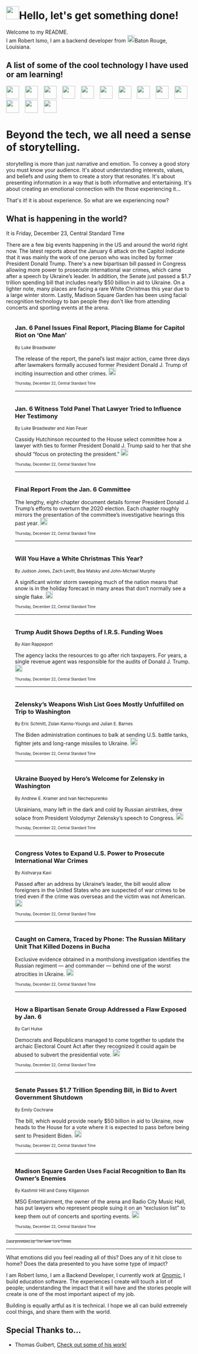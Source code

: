 <h1><img src="https://emojis.slackmojis.com/emojis/images/1643514375/3493/hot-coffee.gif?1643514375" width="35"/>Hello, let's get something done!</h1>

<p>Welcome to my README.<br/>
I am Robert Ismo, I am a backend developer from <img src="https://emojis.slackmojis.com/emojis/images/1638395689/50435/moulin_rouge.png?1638395689" width="20"/>Baton Rouge, Louisiana.</p>
<h2>A list of some of the cool technology I have used or am learning!</h2>
<p>
<img src="https://emojis.slackmojis.com/emojis/images/1643516091/21142/meow_bongotap.gif?1643516091" width="35" alt="">
<img src="https://img.shields.io/badge/Favorite%20Frontend%20Framework-SvelteKit-f83903" alt="">
<img src="https://img.shields.io/badge/Second%20Favorite-Vue-40b581" alt="">
<img src="https://img.shields.io/badge/Most%20Used%20Runtime-Nodejs-78b061" alt="">
<img src="https://emojis.slackmojis.com/emojis/images/1643517416/34482/fire.gif?1643517416" width="35" alt="">
<img src="https://img.shields.io/badge/Javascript%20But%20Better-Typescript-0078ca" alt="">
<img src="https://img.shields.io/badge/Favorite%20Language-Elixir-3e244d" alt="">
<img src="https://img.shields.io/badge/Containerize%20Everything-Docker-6ac9ef" alt="">
<img src="https://emojis.slackmojis.com/emojis/images/1643514596/5999/meow_party.gif?1643514596" width="35" alt="">
<img src="https://img.shields.io/badge/API%20Love%20Language-Graphql-de32a5" alt="">
<img src="https://img.shields.io/badge/Our%20Favorite%20Version%20Controller-Git-e94f33" alt="">
<img src="https://img.shields.io/badge/Favorite%20Database-Redis-d42d1d" alt="">
<img src="https://emojis.slackmojis.com/emojis/images/1643514559/5584/deployparrot.gif?1643514559" width="35" alt="">
<img src="https://img.shields.io/badge/Container%20Interstate-RabbitMQ-f66200" alt="">
<img src="https://img.shields.io/badge/Gotta%20Learn-Kubernetes-316adf" alt="">
<img src="https://img.shields.io/badge/Really%20Mature%20Now-WASM-654fef" alt="">
<img src="https://emojis.slackmojis.com/emojis/images/1666642497/61942/dance_vibe.gif?1666642497" width="35" alt="">
<img src="https://img.shields.io/badge/For%20My%20M1-ARM64-657d96" alt="">
<img src="https://img.shields.io/badge/Loving%20This%20So%20Much-TailwindCSS-17bcb5" alt="">
<img src="https://img.shields.io/badge/Cool%20Build%20Tool-Vite-f9cb24" alt="">
<img src="https://emojis.slackmojis.com/emojis/images/1669231376/62819/working-on-it.gif?1669231376" width="35" alt="">
<img src="https://img.shields.io/badge/Fun%20and%20Easy%20Database-MongoDB-5f8c49" alt="">
<img src="https://img.shields.io/badge/JS%20Life%20Support-NPM-c73737" alt="">
<img src="https://img.shields.io/badge/I%20Liked%20It-DynamoDB-0073b9" alt="">
<img src="https://emojis.slackmojis.com/emojis/images/1643514045/46/question.gif?1643514045" width="35" alt="">
<img src="https://img.shields.io/badge/cool-React-60d6f9" alt="">
<img src="https://img.shields.io/badge/Future%20Big%20Project-Lambda-f37e00" alt="">
<img src="https://img.shields.io/badge/NPM%20But%20Better-PNPM-f1aa07" alt="">
<img src="https://emojis.slackmojis.com/emojis/images/1643514943/9662/fbwow.gif?1643514943" width="35" alt="">
<img src="https://img.shields.io/badge/First%20Language-C-662079" alt="">
<img src="https://img.shields.io/badge/Where%20I%20Deploy%20Frontend-Vercel-000000" alt="">
<img src="https://img.shields.io/badge/Who%20Does%20not%20Want%20an%20App-Swift-f9492a" alt="">
<img src="https://emojis.slackmojis.com/emojis/images/1643514058/151/javascript.png?1643514058" width="35" alt="">
<img src="https://img.shields.io/badge/cool-Python-fbd542" alt="">
<img src="https://img.shields.io/badge/Favorite%20Something-Stripe-656cdc" alt="">
<img src="https://img.shields.io/badge/Of%20Course-HTML5-ed6327" alt="">
<img src="https://emojis.slackmojis.com/emojis/images/1660415405/60731/bomb.gif?1660415405" width="35" alt="">
<img src="https://img.shields.io/badge/hate-CSS-2964ec" alt="">
<img src="https://img.shields.io/badge/Learning-CircleCI-141215" alt="">
<img src="https://img.shields.io/badge/Learning-Rust-fbbb3b" alt="">
<img src="https://emojis.slackmojis.com/emojis/images/1660415397/60712/writing-hand.gif?1660415397" width="35" alt="">
<img src="https://img.shields.io/badge/Dev%20Browser%20of%20Choice-Firefox-cc4e26" alt="">
<img src="https://img.shields.io/badge/Recoverying%20From%20Windows-UNIX-1781e3" alt="">
<img src="https://img.shields.io/badge/LOVE-LogSeq-90c1c2" alt="">
<img src="https://emojis.slackmojis.com/emojis/images/1643514066/223/kirby.gif?1643514066" width="35" alt="">
<img src="https://img.shields.io/badge/Daily%20Driver-MacOS-e6e6e8" alt="">
<img src="https://img.shields.io/badge/Git%20Server-Github-000000" alt="">
<img src="https://img.shields.io/badge/enjoyable-EC2-f17428" alt="">
<img src="https://emojis.slackmojis.com/emojis/images/1643514239/2069/excited.gif?1643514239" width="35" alt="">
</p>
<h1>Beyond the tech, we all need a sense of storytelling.</h1>
<p>storytelling is more than just narrative and emotion. To convey a good story you must know your audience. It's about understanding interests, values, and beliefs and using them to create a story that resonates. It's about presenting information in a way that is both informative and entertaining. It's about creating an emotional connection with the those experiencing it...</p>
<p>That's it! it is about experience. So what are we experiencing now?</p>
<h2>What is happening in the world?</h2>
<p>It is Friday, December 23, Central Standard Time</p>
<p>
There are a few big events happening in the US and around the world right now. The latest reports about the January 6 attack on the Capitol indicate that it was mainly the work of one person who was incited by former President Donald Trump. There&#39;s a new bipartisan bill passed in Congress allowing more power to prosecute international war crimes, which came after a speech by Ukraine’s leader. In addition, the Senate just passed a $1.7 trillion spending bill that includes nearly $50 billion in aid to Ukraine. On a lighter note, many places are facing a rare White Christmas this year due to a large winter storm. Lastly, Madison Square Garden has been using facial recognition technology to ban people they don&#39;t like from attending concerts and sporting events at the arena.</p>
<ol>
<img src="https://img.shields.io/badge/-us-blue" alt="">
<h3>Jan. 6 Panel Issues Final Report, Placing Blame for Capitol Riot on ‘One Man’</h3>
<sub>By Luke Broadwater</sub>
<p>The release of the report, the panel’s last major action, came three days after lawmakers formally accused former President Donald J. Trump of inciting insurrection and other crimes.  <a href="https://nyti.ms/3jrBz0Z"><img src="https://developer.nytimes.com/files/poweredby_nytimes_30b.png?v=1583354208352" height="20"></a></p>
<sub><sub>Thursday, December 22, Central Standard Time</sub></sub>
<hr/>
<img src="https://img.shields.io/badge/-us-blue" alt="">
<h3>Jan. 6 Witness Told Panel That Lawyer Tried to Influence Her Testimony</h3>
<sub>By Luke Broadwater and Alan Feuer</sub>
<p>Cassidy Hutchinson recounted to the House select committee how a lawyer with ties to former President Donald J. Trump said to her that she should “focus on protecting the president.”  <a href="https://nyti.ms/3VnjT3E"><img src="https://developer.nytimes.com/files/poweredby_nytimes_30b.png?v=1583354208352" height="20"></a></p>
<sub><sub>Thursday, December 22, Central Standard Time</sub></sub>
<hr/>
<img src="https://img.shields.io/badge/-us-blue" alt="">
<h3>Final Report From the Jan. 6 Committee</h3>
<sub></sub>
<p>The lengthy, eight-chapter document details former President Donald J. Trump’s efforts to overturn the 2020 election. Each chapter roughly mirrors the presentation of the committee’s investigative hearings this past year.  <a href="https://nyti.ms/3PLsADP"><img src="https://developer.nytimes.com/files/poweredby_nytimes_30b.png?v=1583354208352" height="20"></a></p>
<sub><sub>Thursday, December 22, Central Standard Time</sub></sub>
<hr/>
<img src="https://img.shields.io/badge/-us-blue" alt="">
<h3>Will You Have a White Christmas This Year?</h3>
<sub>By Judson Jones, Zach Levitt, Bea Malsky and John-Michael Murphy</sub>
<p>A significant winter storm sweeping much of the nation means that snow is in the holiday forecast in many areas that don’t normally see a single flake.  <a href="https://nyti.ms/3Ve4jqZ"><img src="https://developer.nytimes.com/files/poweredby_nytimes_30b.png?v=1583354208352" height="20"></a></p>
<sub><sub>Thursday, December 22, Central Standard Time</sub></sub>
<hr/>
<img src="https://img.shields.io/badge/-us-blue" alt="">
<h3>Trump Audit Shows Depths of I.R.S. Funding Woes</h3>
<sub>By Alan Rappeport</sub>
<p>The agency lacks the resources to go after rich taxpayers. For years, a single revenue agent was responsible for the audits of Donald J. Trump.  <a href="https://nyti.ms/3jekAPq"><img src="https://developer.nytimes.com/files/poweredby_nytimes_30b.png?v=1583354208352" height="20"></a></p>
<sub><sub>Thursday, December 22, Central Standard Time</sub></sub>
<hr/>
<img src="https://img.shields.io/badge/-us-blue" alt="">
<h3>Zelensky’s Weapons Wish List Goes Mostly Unfulfilled on Trip to Washington</h3>
<sub>By Eric Schmitt, Zolan Kanno-Youngs and Julian E. Barnes</sub>
<p>The Biden administration continues to balk at sending U.S. battle tanks, fighter jets and long-range missiles to Ukraine.  <a href="https://nyti.ms/3FOqpuD"><img src="https://developer.nytimes.com/files/poweredby_nytimes_30b.png?v=1583354208352" height="20"></a></p>
<sub><sub>Thursday, December 22, Central Standard Time</sub></sub>
<hr/>
<img src="https://img.shields.io/badge/-world-blue" alt="">
<h3>Ukraine Buoyed by Hero’s Welcome for Zelensky in Washington</h3>
<sub>By Andrew E. Kramer and Ivan Nechepurenko</sub>
<p>Ukrainians, many left in the dark and cold by Russian airstrikes, drew solace from President Volodymyr Zelensky’s speech to Congress.  <a href="https://nyti.ms/3YWEfnF"><img src="https://developer.nytimes.com/files/poweredby_nytimes_30b.png?v=1583354208352" height="20"></a></p>
<sub><sub>Thursday, December 22, Central Standard Time</sub></sub>
<hr/>
<img src="https://img.shields.io/badge/-us-blue" alt="">
<h3>Congress Votes to Expand U.S. Power to Prosecute International War Crimes</h3>
<sub>By Aishvarya Kavi</sub>
<p>Passed after an address by Ukraine’s leader, the bill would allow foreigners in the United States who are suspected of war crimes to be tried even if the crime was overseas and the victim was not American.  <a href="https://nyti.ms/3PMjhn4"><img src="https://developer.nytimes.com/files/poweredby_nytimes_30b.png?v=1583354208352" height="20"></a></p>
<sub><sub>Thursday, December 22, Central Standard Time</sub></sub>
<hr/>
<img src="https://img.shields.io/badge/-video-blue" alt="">
<h3>Caught on Camera, Traced by Phone: The Russian Military Unit That Killed Dozens in Bucha</h3>
<sub></sub>
<p>Exclusive evidence obtained in a monthslong investigation identifies the Russian regiment — and commander — behind one of the worst atrocities in Ukraine.  <a href="https://nyti.ms/3VjfdMm"><img src="https://developer.nytimes.com/files/poweredby_nytimes_30b.png?v=1583354208352" height="20"></a></p>
<sub><sub>Thursday, December 22, Central Standard Time</sub></sub>
<hr/>
<img src="https://img.shields.io/badge/-us-blue" alt="">
<h3>How a Bipartisan Senate Group Addressed a Flaw Exposed by Jan. 6</h3>
<sub>By Carl Hulse</sub>
<p>Democrats and Republicans managed to come together to update the archaic Electoral Count Act after they recognized it could again be abused to subvert the presidential vote.  <a href="https://nyti.ms/3jmnwcT"><img src="https://developer.nytimes.com/files/poweredby_nytimes_30b.png?v=1583354208352" height="20"></a></p>
<sub><sub>Thursday, December 22, Central Standard Time</sub></sub>
<hr/>
<img src="https://img.shields.io/badge/-us-blue" alt="">
<h3>Senate Passes $1.7 Trillion Spending Bill, in Bid to Avert Government Shutdown</h3>
<sub>By Emily Cochrane</sub>
<p>The bill, which would provide nearly $50 billion in aid to Ukraine, now heads to the House for a vote where it is expected to pass before being sent to President Biden.  <a href="https://nyti.ms/3WiJhch"><img src="https://developer.nytimes.com/files/poweredby_nytimes_30b.png?v=1583354208352" height="20"></a></p>
<sub><sub>Thursday, December 22, Central Standard Time</sub></sub>
<hr/>
<img src="https://img.shields.io/badge/-nyregion-blue" alt="">
<h3>Madison Square Garden Uses Facial Recognition to Ban Its Owner’s Enemies</h3>
<sub>By Kashmir Hill and Corey Kilgannon</sub>
<p>MSG Entertainment, the owner of the arena and Radio City Music Hall, has put lawyers who represent people suing it on an “exclusion list” to keep them out of concerts and sporting events.  <a href="https://nyti.ms/3WfShPg"><img src="https://developer.nytimes.com/files/poweredby_nytimes_30b.png?v=1583354208352" height="20"></a></p>
<sub><sub>Thursday, December 22, Central Standard Time</sub></sub>
<hr/>
</ol>
<a href="https://developer.nytimes.com"><sub><sub>Data provided by The New York Times</sub></sub></a>
<hr/>
<p>What emotions did you feel reading all of this? Does any of it hit close to home? Does the data presented to you have some type of impact?</p>
<p>I am Robert Ismo, I am a Backend Developer, I currently work at <a href="https://gnomic.education/">Gnomic</a>, I build education software. The experiences I create will touch a lot of people; understanding the impact that it will have and the stories people will create is one of the most important aspect of my job.</p>
<p>Building is equally artful as it is technical. I hope we all can build extremely cool things, and share them with the world.</p>
<h2>Special Thanks to...</h2>
<ul>
<li>Thomas Guibert, <a href="https://github.com/thmsgbrt/thmsgbrt">Check out some of his work!</a></li>
</ul>